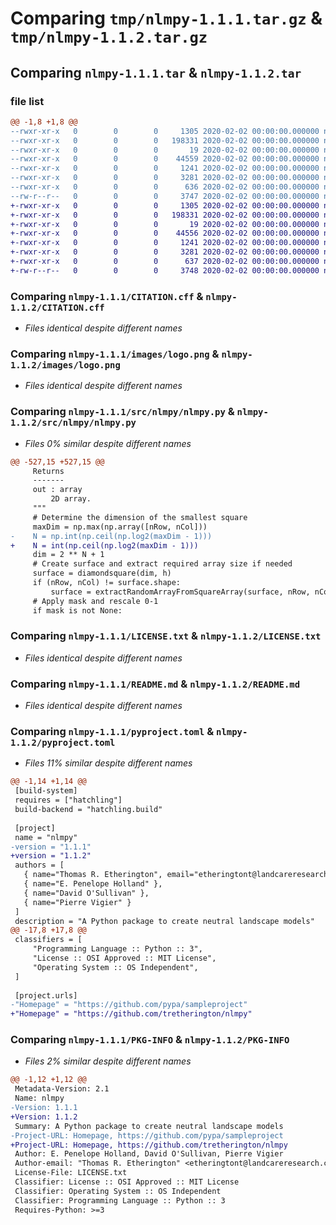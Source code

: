 # Comparing `tmp/nlmpy-1.1.1.tar.gz` & `tmp/nlmpy-1.1.2.tar.gz`

## Comparing `nlmpy-1.1.1.tar` & `nlmpy-1.1.2.tar`

### file list

```diff
@@ -1,8 +1,8 @@
--rwxr-xr-x   0        0        0     1305 2020-02-02 00:00:00.000000 nlmpy-1.1.1/CITATION.cff
--rwxr-xr-x   0        0        0   198331 2020-02-02 00:00:00.000000 nlmpy-1.1.1/images/logo.png
--rwxr-xr-x   0        0        0       19 2020-02-02 00:00:00.000000 nlmpy-1.1.1/src/nlmpy/__init__.py
--rwxr-xr-x   0        0        0    44559 2020-02-02 00:00:00.000000 nlmpy-1.1.1/src/nlmpy/nlmpy.py
--rwxr-xr-x   0        0        0     1241 2020-02-02 00:00:00.000000 nlmpy-1.1.1/LICENSE.txt
--rwxr-xr-x   0        0        0     3281 2020-02-02 00:00:00.000000 nlmpy-1.1.1/README.md
--rwxr-xr-x   0        0        0      636 2020-02-02 00:00:00.000000 nlmpy-1.1.1/pyproject.toml
--rw-r--r--   0        0        0     3747 2020-02-02 00:00:00.000000 nlmpy-1.1.1/PKG-INFO
+-rwxr-xr-x   0        0        0     1305 2020-02-02 00:00:00.000000 nlmpy-1.1.2/CITATION.cff
+-rwxr-xr-x   0        0        0   198331 2020-02-02 00:00:00.000000 nlmpy-1.1.2/images/logo.png
+-rwxr-xr-x   0        0        0       19 2020-02-02 00:00:00.000000 nlmpy-1.1.2/src/nlmpy/__init__.py
+-rwxr-xr-x   0        0        0    44556 2020-02-02 00:00:00.000000 nlmpy-1.1.2/src/nlmpy/nlmpy.py
+-rwxr-xr-x   0        0        0     1241 2020-02-02 00:00:00.000000 nlmpy-1.1.2/LICENSE.txt
+-rwxr-xr-x   0        0        0     3281 2020-02-02 00:00:00.000000 nlmpy-1.1.2/README.md
+-rwxr-xr-x   0        0        0      637 2020-02-02 00:00:00.000000 nlmpy-1.1.2/pyproject.toml
+-rw-r--r--   0        0        0     3748 2020-02-02 00:00:00.000000 nlmpy-1.1.2/PKG-INFO
```

### Comparing `nlmpy-1.1.1/CITATION.cff` & `nlmpy-1.1.2/CITATION.cff`

 * *Files identical despite different names*

### Comparing `nlmpy-1.1.1/images/logo.png` & `nlmpy-1.1.2/images/logo.png`

 * *Files identical despite different names*

### Comparing `nlmpy-1.1.1/src/nlmpy/nlmpy.py` & `nlmpy-1.1.2/src/nlmpy/nlmpy.py`

 * *Files 0% similar despite different names*

```diff
@@ -527,15 +527,15 @@
     Returns
     -------
     out : array
         2D array.
     """
     # Determine the dimension of the smallest square
     maxDim = np.max(np.array([nRow, nCol]))
-    N = np.int(np.ceil(np.log2(maxDim - 1)))
+    N = int(np.ceil(np.log2(maxDim - 1)))
     dim = 2 ** N + 1
     # Create surface and extract required array size if needed
     surface = diamondsquare(dim, h)
     if (nRow, nCol) != surface.shape:
         surface = extractRandomArrayFromSquareArray(surface, nRow, nCol)
     # Apply mask and rescale 0-1
     if mask is not None:
```

### Comparing `nlmpy-1.1.1/LICENSE.txt` & `nlmpy-1.1.2/LICENSE.txt`

 * *Files identical despite different names*

### Comparing `nlmpy-1.1.1/README.md` & `nlmpy-1.1.2/README.md`

 * *Files identical despite different names*

### Comparing `nlmpy-1.1.1/pyproject.toml` & `nlmpy-1.1.2/pyproject.toml`

 * *Files 11% similar despite different names*

```diff
@@ -1,14 +1,14 @@
 [build-system]
 requires = ["hatchling"]
 build-backend = "hatchling.build"
 
 [project]
 name = "nlmpy"
-version = "1.1.1"
+version = "1.1.2"
 authors = [
   { name="Thomas R. Etherington", email="etheringtont@landcareresearch.co.nz" },
   { name="E. Penelope Holland" },
   { name="David O'Sullivan" },
   { name="Pierre Vigier" }
 ]
 description = "A Python package to create neutral landscape models"
@@ -17,8 +17,8 @@
 classifiers = [
     "Programming Language :: Python :: 3",
     "License :: OSI Approved :: MIT License",
     "Operating System :: OS Independent",
 ]
 
 [project.urls]
-"Homepage" = "https://github.com/pypa/sampleproject"
+"Homepage" = "https://github.com/tretherington/nlmpy"
```

### Comparing `nlmpy-1.1.1/PKG-INFO` & `nlmpy-1.1.2/PKG-INFO`

 * *Files 2% similar despite different names*

```diff
@@ -1,12 +1,12 @@
 Metadata-Version: 2.1
 Name: nlmpy
-Version: 1.1.1
+Version: 1.1.2
 Summary: A Python package to create neutral landscape models
-Project-URL: Homepage, https://github.com/pypa/sampleproject
+Project-URL: Homepage, https://github.com/tretherington/nlmpy
 Author: E. Penelope Holland, David O'Sullivan, Pierre Vigier
 Author-email: "Thomas R. Etherington" <etheringtont@landcareresearch.co.nz>
 License-File: LICENSE.txt
 Classifier: License :: OSI Approved :: MIT License
 Classifier: Operating System :: OS Independent
 Classifier: Programming Language :: Python :: 3
 Requires-Python: >=3
```

